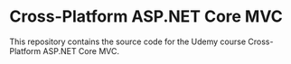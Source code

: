 # Cross-Platform ASP.NET Core MVC
This repository contains the source code for the Udemy course Cross-Platform ASP.NET Core MVC.
